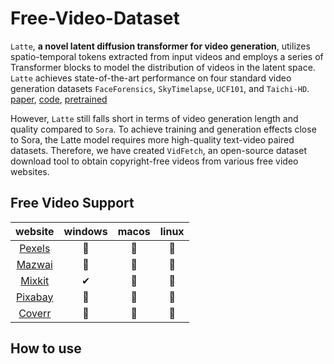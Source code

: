 # Free-Video-Dataset


``Latte``, **a novel latent diffusion transformer for video generation**, utilizes spatio-temporal tokens extracted from input videos and employs a series of Transformer blocks to model the distribution of videos in the latent space. ``Latte`` achieves state-of-the-art performance on four standard video generation datasets ``FaceForensics``, ``SkyTimelapse``, ``UCF101``, and ``Taichi-HD``. [paper](https://arxiv.org/pdf/2401.03048v1.pdf), [code](https://github.com/Vchitect/Latte?tab=readme-ov-file), [pretrained](https://huggingface.co/maxin-cn/Latte)


However, ``Latte`` still falls short in terms of video generation length and quality compared to ``Sora``. To achieve training and generation effects close to Sora, the Latte model requires more high-quality text-video paired datasets. Therefore, we have created ``VidFetch``, an open-source dataset download tool to obtain copyright-free videos from various free video websites.


## Free Video Support

| website | windows | macos | linux |
| :-----: | :-----: | :---: | :---: |
| [Pexels](https://www.pexels.com) | 📆 | 📆 | 📆 |
| [Mazwai](https://mazwai.com/stock-video-footage) | 📆 | 📆 | 📆 |
| [Mixkit](https://mixkit.co/free-stock-video) | ✔ | 📆 | 📆 |
| [Pixabay](https://pixabay.com/videos/search/?order=ec) | 📆 | 📆 | 📆 |
| [Coverr](https://coverr.co/stock-video-footage) | 📆 | 📆 | 📆 |


## How to use

